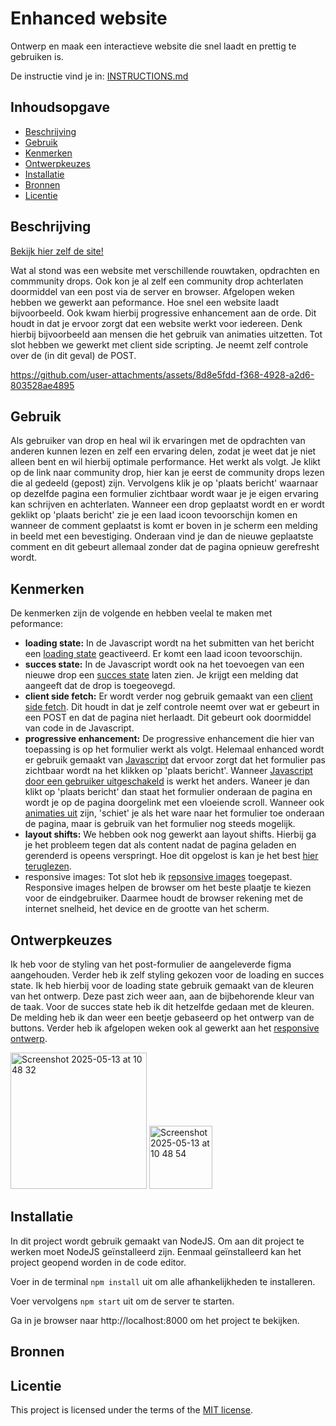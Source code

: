 
# Enhanced website
Ontwerp en maak een interactieve website die snel laadt en prettig te gebruiken is.

De instructie vind je in: [INSTRUCTIONS.md](https://github.com/fdnd-task/enhanced-website/blob/main/docs/INSTRUCTIONS.md)


## Inhoudsopgave

  * [Beschrijving](#beschrijving)
  * [Gebruik](#gebruik)
  * [Kenmerken](#kenmerken)
  * [Ontwerpkeuzes](#ontwerpkeuzes)
  * [Installatie](#installatie)
  * [Bronnen](#bronnen)
  * [Licentie](#licentie)

## Beschrijving
<!-- Bij Beschrijving staat kort beschreven wat voor project het is en wat je hebt gemaakt -->
<!-- Voeg een mooie poster visual toe 📸 -->
<!-- Voeg een link toe naar je live site 🌐-->
[Bekijk hier zelf de site!](https://user-experience-enhanced-website-pvnn.onrender.com/)

Wat al stond was een website met verschillende rouwtaken, opdrachten en commmunity drops. Ook kon je al zelf een community drop achterlaten doormiddel van een post via de server en browser. Afgelopen weken hebben we gewerkt aan peformance. Hoe snel een website laadt bijvoorbeeld. Ook kwam hierbij progressive enhancement aan de orde. Dit houdt in dat je ervoor zorgt dat een website werkt voor iedereen. Denk hierbij bijvoorbeeld aan mensen die het gebruik van animaties uitzetten. Tot slot hebben we gewerkt met client side scripting. Je neemt zelf controle over de (in dit geval) de POST.



https://github.com/user-attachments/assets/8d8e5fdd-f368-4928-a2d6-803528ae4895



## Gebruik
<!-- Bij Gebruik staat de user story, hoe het werkt en wat je er mee kan. -->
Als gebruiker van drop en heal wil ik ervaringen met de opdrachten van anderen kunnen lezen en zelf een ervaring delen, zodat je weet dat je niet alleen bent en wil hierbij optimale performance. Het werkt als volgt. Je klikt op de link naar community drop, hier kan je eerst de community drops lezen die al gedeeld (gepost) zijn. Vervolgens klik je op 'plaats bericht' waarnaar op dezelfde pagina een formulier zichtbaar wordt waar je je eigen ervaring kan schrijven en achterlaten. Wanneer een drop geplaatst wordt en er wordt geklikt op 'plaats bericht' zie je een laad icoon tevoorschijn komen en wanneer de comment geplaatst is komt er boven in je scherm een melding in beeld met een bevestiging. Onderaan vind je dan de nieuwe geplaatste comment en dit gebeurt allemaal zonder dat de pagina opnieuw gerefresht wordt. 

## Kenmerken
<!-- Bij Kenmerken staat welke technieken zijn gebruikt en hoe. Wat is de HTML structuur? Wat zijn de belangrijkste dingen in CSS? Wat is er met JS gedaan en hoe? Misschien heb je iets met NodeJS gedaan, of heb je een framwork of library gebruikt? -->
De kenmerken zijn de volgende en hebben veelal te maken met peformance:
* **loading state:** In de Javascript wordt na het submitten van het bericht een [loading state](https://github.com/julesbruins/user-experience-enhanced-website/blob/af91d9340b748b1e7ec56ffdc6d4bbd11dc6421c/public/scripteen.js#L37-L39) geactiveerd. Er komt een laad icoon tevoorschijn.
* **succes state:** In de Javascript wordt ook na het toevoegen van een nieuwe drop een [succes state](https://github.com/julesbruins/user-experience-enhanced-website/blob/af91d9340b748b1e7ec56ffdc6d4bbd11dc6421c/public/scripteen.js#L67-L72) laten zien. Je krijgt een melding dat aangeeft dat de drop is toegeovegd.
* **client side fetch:** Er wordt verder nog gebruik gemaakt van een [client side fetch](https://github.com/julesbruins/user-experience-enhanced-website/blob/af91d9340b748b1e7ec56ffdc6d4bbd11dc6421c/public/scripteen.js#L29-L73). Dit houdt in dat je zelf controle neemt over wat er gebeurt in een POST en dat de pagina niet herlaadt. Dit gebeurt ook doormiddel van code in de Javascript.
* **progressive enhancement:** De progressive enhancement die hier van toepassing is op het formulier werkt als volgt. Helemaal enhanced wordt er gebruik gemaakt van [Javascript](https://github.com/julesbruins/user-experience-enhanced-website/blob/af91d9340b748b1e7ec56ffdc6d4bbd11dc6421c/public/scripteen.js#L2-L12) dat ervoor zorgt dat het formulier pas zichtbaar wordt na het klikken op 'plaats bericht'. Wanneer [Javascript door een gebruiker uitgeschakeld](https://github.com/julesbruins/user-experience-enhanced-website/blob/af91d9340b748b1e7ec56ffdc6d4bbd11dc6421c/public/styles/community-drops.css#L1C1-L5C2) is werkt het anders. Waneer je dan klikt op 'plaats bericht' dan staat het formulier onderaan de pagina en wordt je op de pagina doorgelink met een vloeiende scroll. Wanneer ook [animaties uit](https://github.com/julesbruins/user-experience-enhanced-website/blob/af91d9340b748b1e7ec56ffdc6d4bbd11dc6421c/views/community-drops.liquid#L37-L48) zijn, 'schiet' je als het ware naar het formulier toe onderaan de pagina, maar is gebruik van het formulier nog steeds mogelijk. 
* **layout shifts:** We hebben ook nog gewerkt aan layout shifts. Hierbij ga je het probleem tegen dat als content nadat de pagina geladen en gerenderd is opeens verspringt. Hoe dit opgelost is kan je het best [hier teruglezen](https://github.com/julesbruins/user-experience-enhanced-website/issues/8).
* responsive images: Tot slot heb ik [repsonsive images](https://github.com/julesbruins/user-experience-enhanced-website/blob/6f1385141bca73a9f492ee3eddda8cf9a5aa80b3/views/task.liquid#L44-L48) toegepast. Responsive images helpen de browser om het beste plaatje te kiezen voor de eindgebruiker. Daarmee houdt de browser rekening met de internet snelheid, het device en de grootte van het scherm.

## Ontwerpkeuzes
Ik heb voor de styling van het post-formulier de aangeleverde figma aangehouden. Verder heb ik zelf styling gekozen voor de loading en succes state. Ik heb hierbij voor de loading state gebruik gemaakt van de kleuren van het ontwerp. Deze past zich weer aan, aan de bijbehorende kleur van de taak. Voor de succes state heb ik dit hetzelfde gedaan met de kleuren. De melding heb ik dan weer een beetje gebaseerd op het ontwerp van de buttons. Verder heb ik afgelopen weken ook al gewerkt aan het [responsive ontwerp](https://github.com/julesbruins/the-web-is-for-everyone-interactive-functionality?tab=readme-ov-file#ontwerpkeuzes).

<img width="218" alt="Screenshot 2025-05-13 at 10 48 32" src="https://github.com/user-attachments/assets/8bbd25d9-ced2-477d-a063-2363c56b9712" />
<img width="101" alt="Screenshot 2025-05-13 at 10 48 54" src="https://github.com/user-attachments/assets/fc10433a-a16a-4fa3-80cd-ae6c99c137f5" />


## Installatie
<!-- Bij Installatie staat hoe een andere developer aan jouw repo kan werken -->
In dit project wordt gebruik gemaakt van NodeJS. Om aan dit project te werken moet NodeJS geïnstalleerd zijn. Eenmaal geïnstalleerd kan het project geopend worden in de code editor.

Voer in de terminal `npm install` uit om alle afhankelijkheden te installeren.

Voer vervolgens `npm start` uit om de server te starten.

Ga in je browser naar http://localhost:8000 om het project te bekijken.

## Bronnen

## Licentie

This project is licensed under the terms of the [MIT license](./LICENSE).
